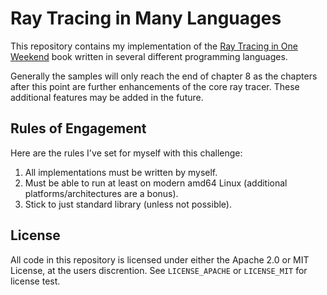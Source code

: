 # Ray Tracing in Many Languages

This repository contains my implementation of the [Ray Tracing in One
Weekend](https://raytracing.github.io/books/RayTracingInOneWeekend.html) book
written in several different programming languages.

Generally the samples will only reach the end of chapter 8 as the chapters
after this point are further enhancements of the core ray tracer. These
additional features may be added in the future.

## Rules of Engagement

Here are the rules I've set for myself with this challenge:

1. All implementations must be written by myself.
2. Must be able to run at least on modern amd64 Linux (additional
   platforms/architectures are a bonus).
3. Stick to just standard library (unless not possible).

## License

All code in this repository is licensed under either the Apache 2.0 or MIT
License, at the users discrention. See `LICENSE_APACHE` or `LICENSE_MIT`
for license test.
